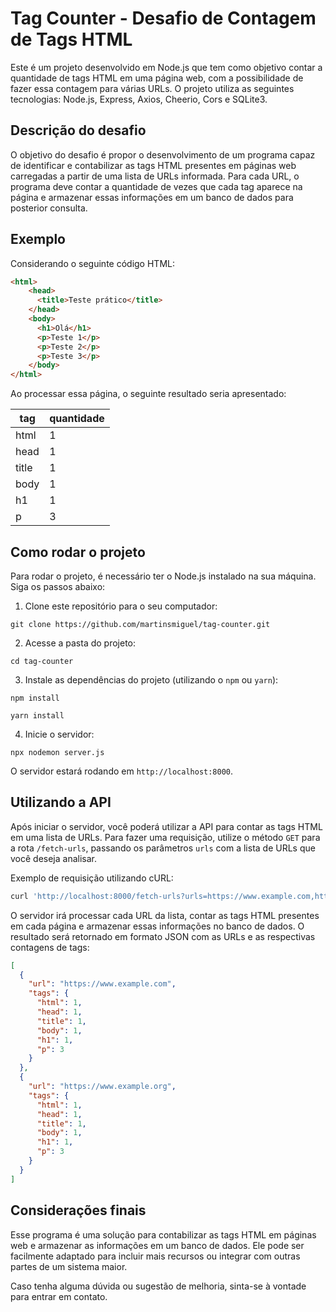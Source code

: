 # Tag Counter - Desafio de Contagem de Tags HTML

Este é um projeto desenvolvido em Node.js que tem como objetivo contar a quantidade de tags HTML em uma página web, com a possibilidade de fazer essa contagem para várias URLs. O projeto utiliza as seguintes tecnologias: Node.js, Express, Axios, Cheerio, Cors e SQLite3.

## Descrição do desafio

O objetivo do desafio é propor o desenvolvimento de um programa capaz de identificar e contabilizar as tags HTML presentes em páginas web carregadas a partir de uma lista de URLs informada. Para cada URL, o programa deve contar a quantidade de vezes que cada tag aparece na página e armazenar essas informações em um banco de dados para posterior consulta.

## Exemplo

Considerando o seguinte código HTML:

```html
<html>
    <head>
      <title>Teste prático</title>
    </head>
    <body>
      <h1>Olá</h1>
      <p>Teste 1</p>
      <p>Teste 2</p>
      <p>Teste 3</p>
    </body>
</html>
```

Ao processar essa página, o seguinte resultado seria apresentado:

| tag    | quantidade |
| ------ | ---------- |
| html   | 1          |
| head   | 1          |
| title  | 1          |
| body   | 1          |
| h1     | 1          |
| p      | 3          |

## Como rodar o projeto

Para rodar o projeto, é necessário ter o Node.js instalado na sua máquina. Siga os passos abaixo:

1. Clone este repositório para o seu computador:

```
git clone https://github.com/martinsmiguel/tag-counter.git
```

2. Acesse a pasta do projeto:

```
cd tag-counter
```

3. Instale as dependências do projeto (utilizando o `npm` ou `yarn`):

```
npm install
```

```
yarn install
```

4. Inicie o servidor:

```
npx nodemon server.js
```

O servidor estará rodando em `http://localhost:8000`.

## Utilizando a API

Após iniciar o servidor, você poderá utilizar a API para contar as tags HTML em uma lista de URLs. Para fazer uma requisição, utilize o método `GET` para a rota `/fetch-urls`, passando os parâmetros `urls` com a lista de URLs que você deseja analisar.

Exemplo de requisição utilizando cURL:

```bash
curl 'http://localhost:8000/fetch-urls?urls=https://www.example.com,https://www.example.org'
```

O servidor irá processar cada URL da lista, contar as tags HTML presentes em cada página e armazenar essas informações no banco de dados. O resultado será retornado em formato JSON com as URLs e as respectivas contagens de tags:

```json
[
  {
    "url": "https://www.example.com",
    "tags": {
      "html": 1,
      "head": 1,
      "title": 1,
      "body": 1,
      "h1": 1,
      "p": 3
    }
  },
  {
    "url": "https://www.example.org",
    "tags": {
      "html": 1,
      "head": 1,
      "title": 1,
      "body": 1,
      "h1": 1,
      "p": 3
    }
  }
]
```

## Considerações finais

Esse programa é uma solução para contabilizar as tags HTML em páginas web e armazenar as informações em um banco de dados. Ele pode ser facilmente adaptado para incluir mais recursos ou integrar com outras partes de um sistema maior.

Caso tenha alguma dúvida ou sugestão de melhoria, sinta-se à vontade para entrar em contato.